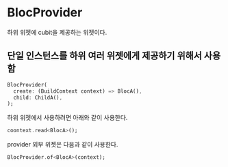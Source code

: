 # BlocProvider
하위 위젯에 cubit을 제공하는 위젯이다.

## 단일 인스턴스를 하위 여러 위젯에게 제공하기 위해서 사용함

```dart
BlocProvider(
  create: (BuildContext context) => BlocA(),
  child: ChildA(),
);
```

하위 위젯에서 사용하려면 아래와 같이 사용한다.

```dart
coontext.read<BlocA>();
```

provider 외부 위젯은 다음과 같이 사용한다.

```dart
BlocProvider.of<BlocA>(context);
```